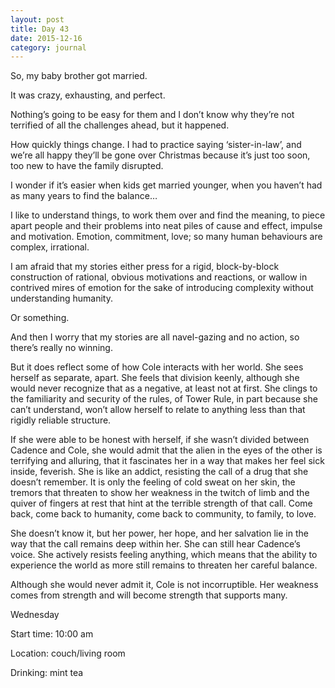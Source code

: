 ```yaml
---
layout: post
title: Day 43
date: 2015-12-16
category: journal
---
```


So, my baby brother got married. 

It was crazy, exhausting, and perfect. 

Nothing’s going to be easy for them and I don’t know why they’re not terrified of all the challenges ahead, but it happened. 

How quickly things change. I had to practice saying ‘sister-in-law’, and we’re all happy they’ll be gone over Christmas because it’s just too soon, too new to have the family disrupted. 

I wonder if it’s easier when kids get married younger, when you haven’t had as many years to find the balance… 

I like to understand things, to work them over and find the meaning, to piece apart people and their problems into neat piles of cause and effect, impulse and motivation. Emotion, commitment, love; so many human behaviours are complex, irrational. 

I am afraid that my stories either press for a rigid, block-by-block construction of rational, obvious motivations and reactions, or wallow in contrived mires of emotion for the sake of introducing complexity without understanding humanity. 

Or something. 

And then I worry that my stories are all navel-gazing and no action, so there’s really no winning. 

But it does reflect some of how Cole interacts with her world. She sees herself as separate, apart. She feels that division keenly, although she would never recognize that as a negative, at least not at first. She clings to the familiarity and security of the rules, of Tower Rule, in part because she can’t understand, won’t allow herself to relate to anything less than that rigidly reliable structure. 

If she were able to be honest with herself, if she wasn’t divided between Cadence and Cole, she would admit that the alien in the eyes of the other is terrifying and alluring, that it fascinates her in a way that makes her feel sick inside, feverish. She is like an addict, resisting the call of a drug that she doesn’t remember. It is only the feeling of cold sweat on her skin, the tremors that threaten to show her weakness in the twitch of limb and the quiver of fingers at rest that hint at the terrible strength of that call. Come back, come back to humanity, come back to community, to family, to love. 

She doesn’t know it, but her power, her hope, and her salvation lie in the way that the call remains deep within her. She can still hear Cadence’s voice. She actively resists feeling anything, which means that the ability to experience the world as more still remains to threaten her careful balance. 

Although she would never admit it, Cole is not incorruptible. Her weakness comes from strength and will become strength that supports many.


Wednesday

Start time: 10:00 am

Location: couch/living room

Drinking: mint tea
